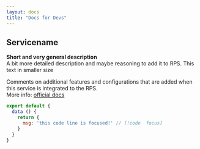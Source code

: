 ```yaml
---
layout: docs
title: "Docs for Devs"
---
```

## Servicename
**Short and very general description**  
A bit more detailed description and maybe reasoning to add it to RPS. This text in smaller size

Comments on additional features and configurations that are added when this service is integrated to the RPS.  
More info: [official docs](https://URL)


```js
export default {
  data () {
    return {
      msg: 'this code line is focused!' // [!code  focus]
    }
  }
}
```
